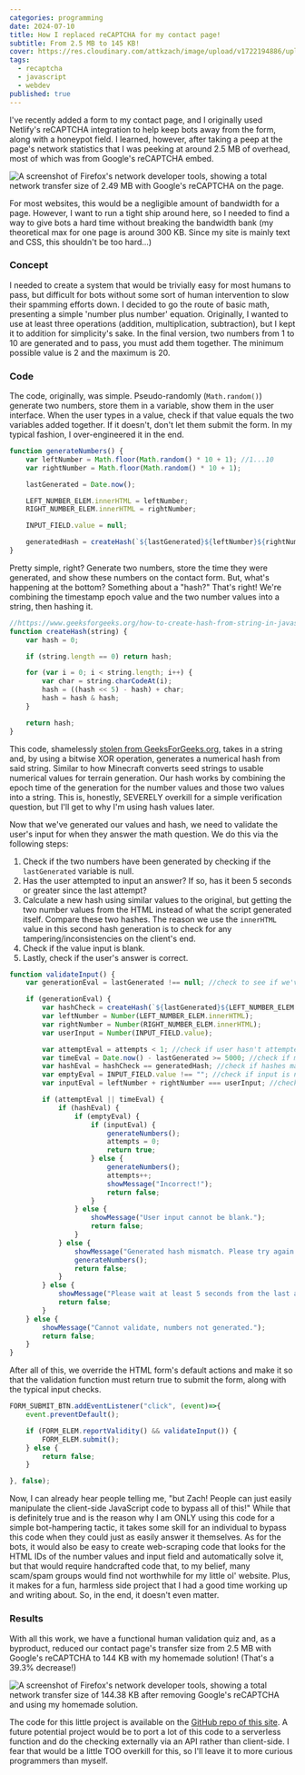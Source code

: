 ```yaml
---
categories: programming
date: 2024-07-10
title: How I replaced reCAPTCHA for my contact page!
subtitle: From 2.5 MB to 145 KB!
cover: https://res.cloudinary.com/attkzach/image/upload/v1722194886/uploads/sepxrek7phr56lmlkwag.webp
tags:
  - recaptcha
  - javascript
  - webdev
published: true
---
```

I've recently added a form to my contact page, and I originally used Netlify's reCAPTCHA integration to help keep bots away from the form, along with a honeypot field. I learned, however, after taking a peep at the page's network statistics that I was peeking at around 2.5 MB of overhead, most of which was from Google's reCAPTCHA embed.

![A screenshot of Firefox's network developer tools, showing a total network transfer size of 2.49 MB with Google's reCAPTCHA on the page.](https://res.cloudinary.com/attkzach/image/upload/v1722194885/uploads/v7a1g20t1pkcmzffuhrx.webp)

For most websites, this would be a negligible amount of bandwidth for a page. However, I want to run a tight ship around here, so I needed to find a way to give bots a hard time without breaking the bandwidth bank (my theoretical max for one page is around 300 KB. Since my site is mainly text and CSS, this shouldn't be too hard...)

### Concept

I needed to create a system that would be trivially easy for most humans to pass, but difficult for bots without some sort of human intervention to slow their spamming efforts down. I decided to go the route of basic math, presenting a simple 'number plus number' equation. Originally, I wanted to use at least three operations (addition, multiplication, subtraction), but I kept it to addition for simplicity's sake. In the final version, two numbers from 1 to 10 are generated and to pass, you must add them together. The minimum possible value is 2 and the maximum is 20.

### Code

The code, originally, was simple. Pseudo-randomly (`Math.random()`) generate two numbers, store them in a variable, show them in the user interface. When the user types in a value, check if that value equals the two variables added together. If it doesn't, don't let them submit the form. In my typical fashion, I over-engineered it in the end.

```javascript
function generateNumbers() {
    var leftNumber = Math.floor(Math.random() * 10 + 1); //1...10
    var rightNumber = Math.floor(Math.random() * 10 + 1);

    lastGenerated = Date.now();

    LEFT_NUMBER_ELEM.innerHTML = leftNumber;
    RIGHT_NUMBER_ELEM.innerHTML = rightNumber;

    INPUT_FIELD.value = null;

    generatedHash = createHash(`${lastGenerated}${leftNumber}${rightNumber}`);
}
```

Pretty simple, right? Generate two numbers, store the time they were generated, and show these numbers on the contact form. But, what's happening at the bottom? Something about a "hash?" That's right! We're combining the timestamp epoch value and the two number values into a string, then hashing it.

```javascript
//https://www.geeksforgeeks.org/how-to-create-hash-from-string-in-javascript/
function createHash(string) {
    var hash = 0;

    if (string.length == 0) return hash;

    for (var i = 0; i < string.length; i++) {
        var char = string.charCodeAt(i);
        hash = ((hash << 5) - hash) + char;
        hash = hash & hash;
    }

    return hash;
}
```

This code, shamelessly [stolen from GeeksForGeeks.org](https://www.geeksforgeeks.org/how-to-create-hash-from-string-in-javascript/#using-bitwise-xor-operation), takes in a string and, by using a bitwise XOR operation, generates a numerical hash from said string. Similar to how Minecraft converts seed strings to usable numerical values for terrain generation. Our hash works by combining the epoch time of the generation for the number values and those two values into a string. This is, honestly, SEVERELY overkill for a simple verification question, but I'll get to why I'm using hash values later.

Now that we've generated our values and hash, we need to validate the user's input for when they answer the math question. We do this via the following steps:

1. Check if the two numbers have been generated by checking if the `lastGenerated` variable is null.
2. Has the user attempted to input an answer? If so, has it been 5 seconds or greater since the last attempt?
3. Calculate a new hash using similar values to the original, but getting the two number values from the HTML instead of what the script generated itself. Compare these two hashes. The reason we use the `innerHTML` value in this second hash generation is to check for any tampering/inconsistencies on the client's end.
4. Check if the value input is blank.
5. Lastly, check if the user's answer is correct.

```javascript
function validateInput() {
    var generationEval = lastGenerated !== null; //check to see if we've generated numbers

    if (generationEval) {
        var hashCheck = createHash(`${lastGenerated}${LEFT_NUMBER_ELEM.innerHTML}${RIGHT_NUMBER_ELEM.innerHTML}`);
        var leftNumber = Number(LEFT_NUMBER_ELEM.innerHTML);
        var rightNumber = Number(RIGHT_NUMBER_ELEM.innerHTML);
        var userInput = Number(INPUT_FIELD.value);

        var attemptEval = attempts < 1; //check if user hasn't attempted
        var timeEval = Date.now() - lastGenerated >= 5000; //check if more than 5 seconds passed from last attempt
        var hashEval = hashCheck == generatedHash; //check if hashes match
        var emptyEval = INPUT_FIELD.value !== ""; //check if input is not empty
        var inputEval = leftNumber + rightNumber === userInput; //check if numbers added together equal user value

        if (attemptEval || timeEval) {
            if (hashEval) { 
                if (emptyEval) {
                    if (inputEval) {
                        generateNumbers();
                        attempts = 0;
                        return true;
                    } else {
                        generateNumbers();
                        attempts++;
                        showMessage("Incorrect!");
                        return false;
                    }
                } else {
                    showMessage("User input cannot be blank.");
                    return false;
                }
            } else {
                showMessage("Generated hash mismatch. Please try again.");
                generateNumbers();
                return false;
            }
        } else {
            showMessage("Please wait at least 5 seconds from the last attempt to try again.");
            return false;
        }
    } else {
        showMessage("Cannot validate, numbers not generated.");
        return false;
    }
}
```

After all of this, we override the HTML form's default actions and make it so that the validation function must return true to submit the form, along with the typical input checks.

```javascript
FORM_SUBMIT_BTN.addEventListener("click", (event)=>{
    event.preventDefault();

    if (FORM_ELEM.reportValidity() && validateInput()) {
        FORM_ELEM.submit();
    } else {
        return false;
    }

}, false);
```

Now, I can already hear people telling me, "but Zach! People can just easily manipulate the client-side JavaScript code to bypass all of this!" While that is definitely true and is the reason why I am ONLY using this code for a simple bot-hampering tactic, it takes some skill for an individual to bypass this code when they could just as easily answer it themselves. As for the bots, it would also be easy to create web-scraping code that looks for the HTML IDs of the number values and input field and automatically solve it, but that would require handcrafted code that, to my belief, many scam/spam groups would find not worthwhile for my little ol' website. Plus, it makes for a fun, harmless side project that I had a good time working up and writing about. So, in the end, it doesn't even matter.

### Results

With all this work, we have a functional human validation quiz and, as a byproduct, reduced our contact page's transfer size from 2.5 MB with Google's reCAPTCHA to 144 KB with my homemade solution! (That's a 39.3% decrease!)

![A screenshot of Firefox's network developer tools, showing a total network transfer size of 144.38 KB after removing Google's reCAPTCHA and using my homemade solution.](https://res.cloudinary.com/attkzach/image/upload/v1722194887/uploads/i2nfbvxg9e3yaawc9b1i.webp)

The code for this little project is available on the [GitHub repo of this site](https://github.com/zfett/zach.fetters.me/blob/main/assets/script/form-input.js). A future potential project would be to port a lot of this code to a serverless function and do the checking externally via an API rather than client-side. I fear that would be a little TOO overkill for this, so I'll leave it to more curious programmers than myself.
